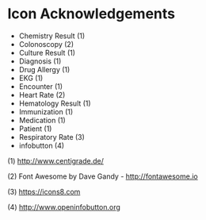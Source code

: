# Icon Acknowledgements

* Chemistry Result (1)
* Colonoscopy (2)
* Culture Result (1)
* Diagnosis (1)
* Drug Allergy (1)
* EKG (1)
* Encounter (1)
* Heart Rate (2)
* Hematology Result (1)
* Immunization (1)
* Medication (1)
* Patient (1)
* Respiratory Rate (3)
* infobutton (4)

(1) http://www.centigrade.de/

(2) Font Awesome by Dave Gandy - http://fontawesome.io

(3) https://icons8.com

(4) http://www.openinfobutton.org




